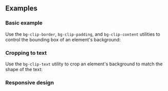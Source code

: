 ## Examples

### Basic example

Use the `bg-clip-border`, `bg-clip-padding`, and `bg-clip-content` utilities to control the bounding box of an element's background:

### Cropping to text

Use the `bg-clip-text` utility to crop an element's background to match the shape of the text:

### Responsive design
